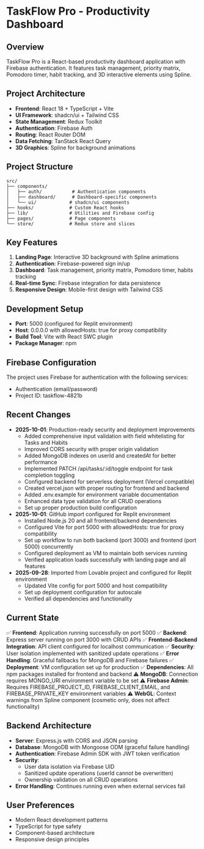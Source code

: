 # TaskFlow Pro - Productivity Dashboard

## Overview
TaskFlow Pro is a React-based productivity dashboard application with Firebase authentication. It features task management, priority matrix, Pomodoro timer, habit tracking, and 3D interactive elements using Spline.

## Project Architecture
- **Frontend**: React 18 + TypeScript + Vite
- **UI Framework**: shadcn/ui + Tailwind CSS
- **State Management**: Redux Toolkit
- **Authentication**: Firebase Auth
- **Routing**: React Router DOM
- **Data Fetching**: TanStack React Query
- **3D Graphics**: Spline for background animations

## Project Structure
```
src/
├── components/
│   ├── auth/           # Authentication components
│   ├── dashboard/      # Dashboard-specific components
│   └── ui/            # shadcn/ui components
├── hooks/             # Custom React hooks
├── lib/               # Utilities and Firebase config
├── pages/             # Page components
└── store/             # Redux store and slices
```

## Key Features
1. **Landing Page**: Interactive 3D background with Spline animations
2. **Authentication**: Firebase-powered sign in/up
3. **Dashboard**: Task management, priority matrix, Pomodoro timer, habits tracking
4. **Real-time Sync**: Firebase integration for data persistence
5. **Responsive Design**: Mobile-first design with Tailwind CSS

## Development Setup
- **Port**: 5000 (configured for Replit environment)
- **Host**: 0.0.0.0 with allowedHosts: true for proxy compatibility
- **Build Tool**: Vite with React SWC plugin
- **Package Manager**: npm

## Firebase Configuration
The project uses Firebase for authentication with the following services:
- Authentication (email/password)
- Project ID: taskflow-4821b

## Recent Changes
- **2025-10-01**: Production-ready security and deployment improvements
  - Added comprehensive input validation with field whitelisting for Tasks and Habits
  - Improved CORS security with proper origin validation
  - Added MongoDB indexes on userId and createdAt for better performance
  - Implemented PATCH /api/tasks/:id/toggle endpoint for task completion toggling
  - Configured backend for serverless deployment (Vercel compatible)
  - Created vercel.json with proper routing for frontend and backend
  - Added .env.example for environment variable documentation
  - Enhanced data type validation for all CRUD operations
  - Set up proper production build configuration
- **2025-10-01**: GitHub import configured for Replit environment
  - Installed Node.js 20 and all frontend/backend dependencies
  - Configured Vite for port 5000 with allowedHosts: true for proxy compatibility
  - Set up workflow to run both backend (port 3000) and frontend (port 5000) concurrently
  - Configured deployment as VM to maintain both services running
  - Verified application loads successfully with landing page and all features
- **2025-09-28**: Imported from Lovable project and configured for Replit environment
  - Updated Vite config for port 5000 and host compatibility
  - Set up deployment configuration for autoscale
  - Verified all dependencies and functionality

## Current State
✅ **Frontend**: Application running successfully on port 5000
✅ **Backend**: Express server running on port 3000 with CRUD APIs
✅ **Frontend-Backend Integration**: API client configured for localhost communication
✅ **Security**: User isolation implemented with sanitized update operations
✅ **Error Handling**: Graceful fallbacks for MongoDB and Firebase failures
✅ **Deployment**: VM configuration set up for production
✅ **Dependencies**: All npm packages installed for frontend and backend
⚠️ **MongoDB**: Connection requires MONGO_URI environment variable to be set
⚠️ **Firebase Admin**: Requires FIREBASE_PROJECT_ID, FIREBASE_CLIENT_EMAIL, and FIREBASE_PRIVATE_KEY environment variables
⚠️ **WebGL**: Context warnings from Spline component (cosmetic only, does not affect functionality)

## Backend Architecture
- **Server**: Express.js with CORS and JSON parsing
- **Database**: MongoDB with Mongoose ODM (graceful failure handling)
- **Authentication**: Firebase Admin SDK with JWT token verification
- **Security**: 
  - User data isolation via Firebase UID
  - Sanitized update operations (userId cannot be overwritten)
  - Ownership validation on all CRUD operations
- **Error Handling**: Continues running even when external services fail

## User Preferences
- Modern React development patterns
- TypeScript for type safety
- Component-based architecture
- Responsive design principles